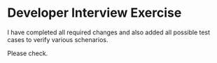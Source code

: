 # Developer Interview Exercise
I have completed all required changes and also added all possible test cases to verify various schenarios.

Please check.
